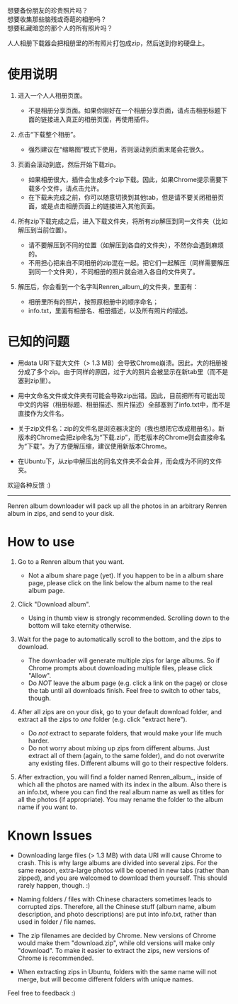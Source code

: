 想要备份朋友的珍贵照片吗？  
想要收集那些脑残或奇葩的相册吗？  
想要私藏暗恋的那个人的所有照片吗？  

人人相册下载器会把相册里的所有照片打包成zip，然后送到你的硬盘上。


使用说明
====

1. 进入一个人人相册页面。
   * 不是相册分享页面。如果你刚好在一个相册分享页面，请点击相册标题下面的链接进入真正的相册页面，再使用插件。

2. 点击“下载整个相册”。
   * 强烈建议在“缩略图”模式下使用，否则滚动到页面末尾会花很久。

3. 页面会滚动到底，然后开始下载zip。
   * 如果相册很大，插件会生成多个zip下载。因此，如果Chrome提示需要下载多个文件，请点击允许。
   * 在下载未完成之前，你可以随意切换到其他tab，但是请不要关闭相册页面，或是点击相册页面上的链接进入其他页面。

4. 所有zip下载完成之后，进入下载文件夹，将所有zip解压到同一文件夹（比如解压到当前位置）。
   * 请不要解压到不同的位置（如解压到各自的文件夹），不然你会遇到麻烦的。
   * 不用担心把来自不同相册的zip混在一起。把它们一起解压（同样需要解压到同一个文件夹），不同相册的照片就会进入各自的文件夹了。

5. 解压后，你会看到一个名字叫Renren_album_<albumId>的文件夹，里面有：
   * 相册里所有的照片，按照原相册中的顺序命名；
   * info.txt，里面有相册名、相册描述，以及所有照片的描述。


已知的问题
====

* 用data URI下载大文件（> 1.3 MB）会导致Chrome崩溃。因此，大的相册被分成了多个zip。由于同样的原因，过于大的照片会被显示在新tab里（而不是塞到zip里）。

* 用中文命名文件或文件夹有可能会导致zip出错。因此，目前把所有可能出现中文的内容（相册标题、相册描述、照片描述）全部塞到了info.txt中，而不是直接作为文件名。

* 关于zip文件名：zip的文件名是浏览器决定的（我也想把它改成相册名）。新版本的Chrome会把zip命名为“下载.zip”，而老版本的Chrome则会直接命名为“下载”。为了方便解压缩，建议使用新版本Chrome。

* 在Ubuntu下，从zip中解压出的同名文件夹不会合并，而会成为不同的文件夹。


欢迎各种反馈 :)


- - - - -


Renren album downloader will pack up all the photos in an arbitrary Renren album in zips, and send to your disk. 


How to use
====

1. Go to a Renren album that you want. 
   * Not a album share page (yet). If you happen to be in a album share page, please click on the link below the album name to the real album page. 

2. Click "Download album". 
   * Using in thumb view is strongly recommended. Scrolling down to the bottom will take eternity otherwise. 

3. Wait for the page to automatically scroll to the bottom, and the zips to download. 
   * The downloader will generate multiple zips for large albums. So if Chrome prompts about downloading multiple files, please click "Allow". 
   * Do *NOT* leave the album page (e.g. click a link on the page) or close the tab until all downloads finish. Feel free to switch to other tabs, though. 

4. After all zips are on your disk, go to your default download folder, and extract all the zips to *one* folder (e.g. click "extract here"). 
   * Do *not* extract to separate folders, that would make your life much harder. 
   * Do not worry about mixing up zips from different albums. Just extract all of them (again, to the same folder), and do not overwrite any existing files. Different albums will go to their respective folders. 

5. After extraction, you will find a folder named Renren_album_<albumId>, inside of which all the photos are named with its index in the album. Also there is an info.txt, where you can find the real album name as well as titles for all the photos (if appropriate). You may rename the folder to the album name if you want to. 


Known Issues
====

* Downloading large files (> 1.3 MB) with data URI will cause Chrome to crash. This is why large albums are divided into several zips. For the same reason, extra-large photos will be opened in new tabs (rather than zipped), and you are welcomed to download them yourself. This should rarely happen, though. :)

* Naming folders / files with Chinese characters sometimes leads to corrupted zips. Therefore, all the Chinese stuff (album name, album description, and photo descriptions) are put into info.txt, rather than used in folder / file names. 

* The zip filenames are decided by Chrome. New versions of Chrome would make them "download.zip", while old versions will make only "download". To make it easier to extract the zips, new versions of Chrome is recommended. 

* When extracting zips in Ubuntu, folders with the same name will not merge, but will become different folders with unique names. 


Feel free to feedback :)